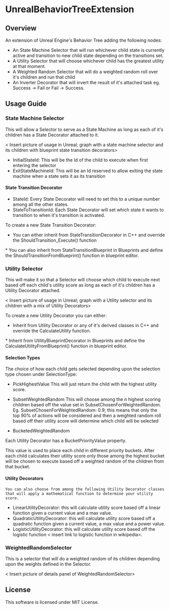 # UnrealBehaviorTreeExtension

## Overview

An extension of Unreal Engine's Behavior Tree adding the following nodes:
* An State Machine Selector that will run whichever child state is currently active and transition to new child state depending on the transitions set.
* A Utility Selector that will choose whichever child has the greatest utility at that moment.
* A Weighted Random Selector that will do a weighted random roll over it's children and run that child
* An Inverter Decorator that will invert the result of it's attached task eg. Success -> Fail or Fail -> Success.

## Usage Guide

### State Machine Selector

This will allow a Selector to serve as a State Machine as long as each of it's children has a State Decorator attached to it.

< Insert picture of usage in Unreal; graph with a state machine selector and its children with blueprint state transition decorators>
* InitialStateId: This will be the Id of the child to execute when first entering the selector
* ExitStateMachineId: This will be an Id reserved to allow exiting the state machine when a state sets it as its transition
<insert picture of Details Panel for State Machine Selector>
  
#### State Transition Decorator

<insert picture of Details Panel for State Decorator>
  
* StateId: Every State Decorator will need to set this to a unique number among all the other states.
* StateToTransitionId: Each State Decorator will set which state it wants to transition to when it's transition is activated.

To create a new State Transition Decorator:
* You can either inherit from StateTransitionDecorator in C++ and override the ShouldTransition_Execute() function
<insert header file of StateTransitionDecorator>
*  You can also inherit from StateTransitionBlueprint in Blueprints and define the ShouldTransitionFromBlueprint() function in blueprint editor.
  
 ### Utility Selector
 
 This will make it so that a Selector will choose which child to execute next based off each child's utility score as long as each of it's children has a Utility Decorator attached.
 
 < Insert picture of usage in Unreal; graph with a Utility selector and its children with a mix of Utility Decorators>
 
 To create a new Utility Decorator you can either:
   * Inherit from Utility Decorator or any of it's derived classes in C++ and override the CalculateUtility function.
   <insert header file of UtilityDecorator>
   * Inherit from UtilityBlueprintDecorator in Blueprints and define the CalculateUtilityFromBlueprint() function in blueprint editor.
 
 #### Selection Types
 
 The choice of how each child gets selected depending upon the selection type chosen under SelectionType:
 
 <insert picture of Details Panel for Utility Selector>
  
  * PickHighestValue
  This will just return the child with the highest utility score.
  
  * SubsetWeightedRandom
  This will choose among the n highest scoring children based off the value set in SubsetChosenForWeightedRandom. Eg. SubsetChosenForWeightedRandom: 0.9; this means that only the top 90% of actions will be considered and then a weighted random roll based off their utility score will determine which child will be selected
  
  * BucketedWeightedRandom
  
  Each Utility Decorator has a BucketPriorityValue property.
  
  <insert picture of Details Panel for Utility Decorator>
  
  This value is used to place each child in different priority buckets. After each child calculates their utility score only    those among the highest bucket will be chosen to execute based off a weighted random of the children from that bucket.
  
   #### Utility Decorators
    
    You can also choose from among the following Utility Decorator classes that will apply a mathematical function to determine your utility score.
  * LinearUtilityDecorator: this will calculate utility score based off a linear function given a current value and a max value.
  * QuadraticUtilityDecorator: this will calculate utility score based off a quadratic function given a current value, a max value and a power value.
  * LogisticUtilityDecorator: this will calculate utility score based off the logistic function < insert link to logistic function in wikipedia>.
  
  ### WeightedRandomSelector
  
  This is a selector that will do a weighted random of its children depending upon the weights defined in the Selector.
  
  < Insert picture of details panel of WeightedRandomSelector>
  
  ## License
  
  This software is licensed under MIT License.
 
    
  

  
  


